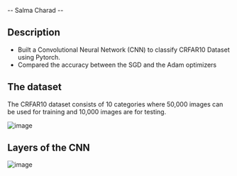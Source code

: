 -- Salma Charad --

## Description
- Built a Convolutional Neural Network (CNN) to classify CRFAR10 Dataset using Pytorch. 
- Compared the accuracy between the SGD and the Adam optimizers

## The dataset

The CRFAR10 dataset consists of 10 categories where 50,000 images can be used for training and 10,000 images are for testing.

![image](https://user-images.githubusercontent.com/74179905/102077950-629d4080-3e0a-11eb-80c0-87c1756be974.png)


## Layers of the CNN

![image](https://user-images.githubusercontent.com/74179905/102077857-3ed9fa80-3e0a-11eb-8f9d-9ccd7b511d49.png)
